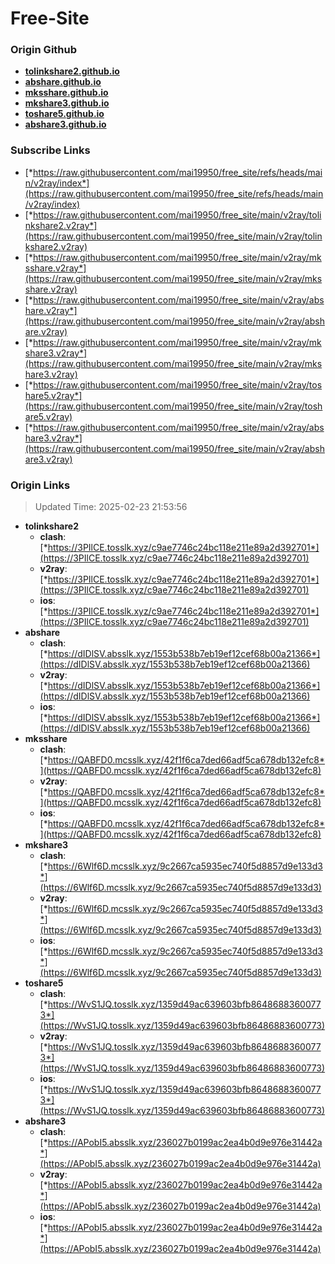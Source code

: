# Free-Site

### Origin Github

- [**tolinkshare2.github.io**](https://github.com/tolinkshare2/tolinkshare2.github.io)
- [**abshare.github.io**](https://github.com/abshare/abshare.github.io)
- [**mksshare.github.io**](https://github.com/mksshare/mksshare.github.io)
- [**mkshare3.github.io**](https://github.com/mkshare3/mkshare3.github.io)
- [**toshare5.github.io**](https://github.com/toshare5/toshare5.github.io)
- [**abshare3.github.io**](https://github.com/abshare3/abshare3.github.io)

### Subscribe Links

- [*https://raw.githubusercontent.com/mai19950/free_site/refs/heads/main/v2ray/index*](https://raw.githubusercontent.com/mai19950/free_site/refs/heads/main/v2ray/index)
- [*https://raw.githubusercontent.com/mai19950/free_site/main/v2ray/tolinkshare2.v2ray*](https://raw.githubusercontent.com/mai19950/free_site/main/v2ray/tolinkshare2.v2ray)
- [*https://raw.githubusercontent.com/mai19950/free_site/main/v2ray/mksshare.v2ray*](https://raw.githubusercontent.com/mai19950/free_site/main/v2ray/mksshare.v2ray)
- [*https://raw.githubusercontent.com/mai19950/free_site/main/v2ray/abshare.v2ray*](https://raw.githubusercontent.com/mai19950/free_site/main/v2ray/abshare.v2ray)
- [*https://raw.githubusercontent.com/mai19950/free_site/main/v2ray/mkshare3.v2ray*](https://raw.githubusercontent.com/mai19950/free_site/main/v2ray/mkshare3.v2ray)
- [*https://raw.githubusercontent.com/mai19950/free_site/main/v2ray/toshare5.v2ray*](https://raw.githubusercontent.com/mai19950/free_site/main/v2ray/toshare5.v2ray)
- [*https://raw.githubusercontent.com/mai19950/free_site/main/v2ray/abshare3.v2ray*](https://raw.githubusercontent.com/mai19950/free_site/main/v2ray/abshare3.v2ray)

### Origin Links

> Updated Time: 2025-02-23 21:53:56

- **tolinkshare2**
  - **clash**: [*https://3PIlCE.tosslk.xyz/c9ae7746c24bc118e211e89a2d392701*](https://3PIlCE.tosslk.xyz/c9ae7746c24bc118e211e89a2d392701)
  - **v2ray**: [*https://3PIlCE.tosslk.xyz/c9ae7746c24bc118e211e89a2d392701*](https://3PIlCE.tosslk.xyz/c9ae7746c24bc118e211e89a2d392701)
  - **ios**: [*https://3PIlCE.tosslk.xyz/c9ae7746c24bc118e211e89a2d392701*](https://3PIlCE.tosslk.xyz/c9ae7746c24bc118e211e89a2d392701)
- **abshare**
  - **clash**: [*https://dIDlSV.absslk.xyz/1553b538b7eb19ef12cef68b00a21366*](https://dIDlSV.absslk.xyz/1553b538b7eb19ef12cef68b00a21366)
  - **v2ray**: [*https://dIDlSV.absslk.xyz/1553b538b7eb19ef12cef68b00a21366*](https://dIDlSV.absslk.xyz/1553b538b7eb19ef12cef68b00a21366)
  - **ios**: [*https://dIDlSV.absslk.xyz/1553b538b7eb19ef12cef68b00a21366*](https://dIDlSV.absslk.xyz/1553b538b7eb19ef12cef68b00a21366)
- **mksshare**
  - **clash**: [*https://QABFD0.mcsslk.xyz/42f1f6ca7ded66adf5ca678db132efc8*](https://QABFD0.mcsslk.xyz/42f1f6ca7ded66adf5ca678db132efc8)
  - **v2ray**: [*https://QABFD0.mcsslk.xyz/42f1f6ca7ded66adf5ca678db132efc8*](https://QABFD0.mcsslk.xyz/42f1f6ca7ded66adf5ca678db132efc8)
  - **ios**: [*https://QABFD0.mcsslk.xyz/42f1f6ca7ded66adf5ca678db132efc8*](https://QABFD0.mcsslk.xyz/42f1f6ca7ded66adf5ca678db132efc8)
- **mkshare3**
  - **clash**: [*https://6Wlf6D.mcsslk.xyz/9c2667ca5935ec740f5d8857d9e133d3*](https://6Wlf6D.mcsslk.xyz/9c2667ca5935ec740f5d8857d9e133d3)
  - **v2ray**: [*https://6Wlf6D.mcsslk.xyz/9c2667ca5935ec740f5d8857d9e133d3*](https://6Wlf6D.mcsslk.xyz/9c2667ca5935ec740f5d8857d9e133d3)
  - **ios**: [*https://6Wlf6D.mcsslk.xyz/9c2667ca5935ec740f5d8857d9e133d3*](https://6Wlf6D.mcsslk.xyz/9c2667ca5935ec740f5d8857d9e133d3)
- **toshare5**
  - **clash**: [*https://WvS1JQ.tosslk.xyz/1359d49ac639603bfb86486883600773*](https://WvS1JQ.tosslk.xyz/1359d49ac639603bfb86486883600773)
  - **v2ray**: [*https://WvS1JQ.tosslk.xyz/1359d49ac639603bfb86486883600773*](https://WvS1JQ.tosslk.xyz/1359d49ac639603bfb86486883600773)
  - **ios**: [*https://WvS1JQ.tosslk.xyz/1359d49ac639603bfb86486883600773*](https://WvS1JQ.tosslk.xyz/1359d49ac639603bfb86486883600773)
- **abshare3**
  - **clash**: [*https://APobI5.absslk.xyz/236027b0199ac2ea4b0d9e976e31442a*](https://APobI5.absslk.xyz/236027b0199ac2ea4b0d9e976e31442a)
  - **v2ray**: [*https://APobI5.absslk.xyz/236027b0199ac2ea4b0d9e976e31442a*](https://APobI5.absslk.xyz/236027b0199ac2ea4b0d9e976e31442a)
  - **ios**: [*https://APobI5.absslk.xyz/236027b0199ac2ea4b0d9e976e31442a*](https://APobI5.absslk.xyz/236027b0199ac2ea4b0d9e976e31442a)

